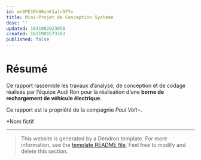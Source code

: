 ```yaml
---
id: wn8PE1RhG0znK1alrGFYv
title: Mini-Projet de Conception Système
desc: ''
updated: 1641902023050
created: 1631901573363
published: false
---
```


# Résumé

Ce rapport rassemble les travaux d’analyse, de conception et de codage réalisés par l’équipe Audi Ron pour la réalisation d’une **borne de rechargement de véhicule électrique**.

Ce rapport est la propriété de la compagnie _Paul Volt_⋆.


*Nom fictif

---

> This website is generated by a Dendron template. For more information, see the [template README file](https://github.com/dendronhq/template.publish.github-action/). Feel free to modify and delete this section.
